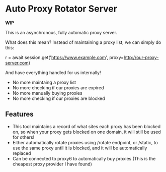 # Auto Proxy Rotator Server

**WIP**

This is an asynchronous, fully automatic proxy server.

What does this mean? Instead of maintaining a proxy list, we can simply do this:


r = await session.get('https://www.example.com', proxy=http://our-proxy-server.com)

And have everything handled for us internally!

* No more maintaing a proxy list
* No more checking if our proxies are expired
* No more manually buying proxies
* No more checking if our proxies are blocked

## Features

* This tool maintains a record of what sites each proxy has been blocked on, so when your proxy gets blocked on one domain, it will still be used for others!
* Either automatically rotate proxies using /rotate endpoint, or /static, to use the same proxy until it is blocked, and it will be automatically replaced
* Can be connected to proxy6 to automatically buy proxies (This is the cheapest proxy provider I have found)
